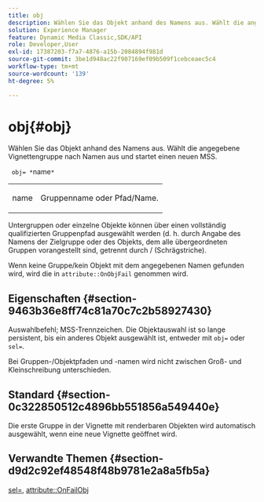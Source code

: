 ```yaml
---
title: obj
description: Wählen Sie das Objekt anhand des Namens aus. Wählt die angegebene Vignettengruppe nach Namen aus und startet einen neuen MSS.
solution: Experience Manager
feature: Dynamic Media Classic,SDK/API
role: Developer,User
exl-id: 17387203-f7a7-4876-a15b-2084894f981d
source-git-commit: 3be1d948ac22f907169ef09b509f1cebceaec5c4
workflow-type: tm+mt
source-wordcount: '139'
ht-degree: 5%

---
```


# obj{#obj}

Wählen Sie das Objekt anhand des Namens aus. Wählt die angegebene Vignettengruppe nach Namen aus und startet einen neuen MSS.

` obj= *`name`*`

<table id="simpletable_6E0DA6CBCDCF4CDDAFA5A4C38E0D5FC5"> 
 <tr class="strow"> 
  <td class="stentry"> <p> <span class="codeph"> <span class="varname"> name </span> </span> </p> </td> 
  <td class="stentry"> <p>Gruppenname oder Pfad/Name. </p> </td> 
 </tr> 
</table>

Untergruppen oder einzelne Objekte können über einen vollständig qualifizierten Gruppenpfad ausgewählt werden (d. h. durch Angabe des Namens der Zielgruppe oder des Objekts, dem alle übergeordneten Gruppen vorangestellt sind, getrennt durch / (Schrägstriche).

Wenn keine Gruppe/kein Objekt mit dem angegebenen Namen gefunden wird, wird die in `attribute::OnObjFail` genommen wird.

## Eigenschaften {#section-9463b36e8ff74c81a70c7c2b58927430}

Auswahlbefehl; MSS-Trennzeichen. Die Objektauswahl ist so lange persistent, bis ein anderes Objekt ausgewählt ist, entweder mit `obj=` oder `sel=`.

Bei Gruppen-/Objektpfaden und -namen wird nicht zwischen Groß- und Kleinschreibung unterschieden.

## Standard {#section-0c322850512c4896bb551856a549440e}

Die erste Gruppe in der Vignette mit renderbaren Objekten wird automatisch ausgewählt, wenn eine neue Vignette geöffnet wird.

## Verwandte Themen {#section-d9d2c92ef48548f48b9781e2a8a5fb5a}

[sel=](../../../../../ir-api/http-protocol/image-rendering-api-ref/c-ir-http-protocol-ref/c-ir-http-protocol-command-reference/r-ir-sel.md#reference-01322c58d414481385c29fcdd27a090b), [attribute::OnFailObj](../../../../../ir-api/material-cat/image-rendering-api-ref/c-ir-material-catalog/c-ir-attributes-reference/r-ir-onfailobj.md#reference-4c6ba90418e84da5831f8573bbbf2c8d)
